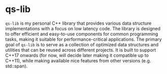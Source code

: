 # qs-lib

`qs-lib` is my personal C++ library that provides various data structure implementations with a focus on low latency code. The library is designed to offer efficient and easy-to-use components for common programming tasks, making it suitable for performance-critical applications.
The primary goal of `qs-lib` is to serve as a collection of optimized data structures and utilities that can be reused across different projects.
It is built to support C++17 onwards (for now, will decide later making it compatible up to C++11), while making available nice features from other versions (e.g. std::span).